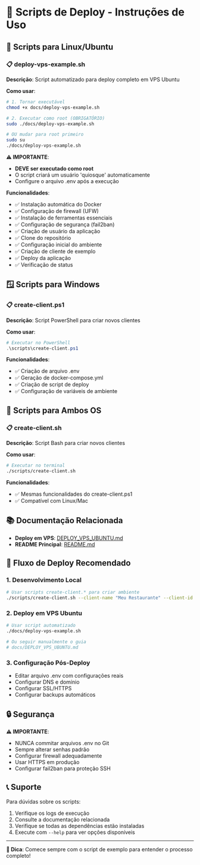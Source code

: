 # 📜 Scripts de Deploy - Instruções de Uso

## 🐧 Scripts para Linux/Ubuntu

### 📋 deploy-vps-example.sh

**Descrição**: Script automatizado para deploy completo em VPS Ubuntu

**Como usar**:
```bash
# 1. Tornar executável
chmod +x docs/deploy-vps-example.sh

# 2. Executar como root (OBRIGATÓRIO)
sudo ./docs/deploy-vps-example.sh

# OU mudar para root primeiro
sudo su
./docs/deploy-vps-example.sh
```

**⚠️ IMPORTANTE**: 
- **DEVE ser executado como root**
- O script criará um usuário 'quiosque' automaticamente
- Configure o arquivo .env após a execução

**Funcionalidades**:
- ✅ Instalação automática do Docker
- ✅ Configuração de firewall (UFW)
- ✅ Instalação de ferramentas essenciais
- ✅ Configuração de segurança (fail2ban)
- ✅ Criação de usuário da aplicação
- ✅ Clone do repositório
- ✅ Configuração inicial do ambiente
- ✅ Criação de cliente de exemplo
- ✅ Deploy da aplicação
- ✅ Verificação de status

## 🪟 Scripts para Windows

### 📋 create-client.ps1

**Descrição**: Script PowerShell para criar novos clientes

**Como usar**:
```powershell
# Executar no PowerShell
.\scripts\create-client.ps1
```

**Funcionalidades**:
- ✅ Criação de arquivo .env
- ✅ Geração de docker-compose.yml
- ✅ Criação de script de deploy
- ✅ Configuração de variáveis de ambiente

## 🔧 Scripts para Ambos OS

### 📋 create-client.sh

**Descrição**: Script Bash para criar novos clientes

**Como usar**:
```bash
# Executar no terminal
./scripts/create-client.sh
```

**Funcionalidades**:
- ✅ Mesmas funcionalidades do create-client.ps1
- ✅ Compatível com Linux/Mac

## 📚 Documentação Relacionada

- **Deploy em VPS**: [DEPLOY_VPS_UBUNTU.md](./DEPLOY_VPS_UBUNTU.md)
- **README Principal**: [README.md](./README.md)

## 🚀 Fluxo de Deploy Recomendado

### 1. **Desenvolvimento Local**
```bash
# Usar scripts create-client.* para criar ambiente
./scripts/create-client.sh --client-name "Meu Restaurante" --client-id "meurestaurante"
```

### 2. **Deploy em VPS Ubuntu**
```bash
# Usar script automatizado
./docs/deploy-vps-example.sh

# Ou seguir manualmente o guia
# docs/DEPLOY_VPS_UBUNTU.md
```

### 3. **Configuração Pós-Deploy**
- Editar arquivo .env com configurações reais
- Configurar DNS e domínio
- Configurar SSL/HTTPS
- Configurar backups automáticos

## 🔒 Segurança

**⚠️ IMPORTANTE**: 
- NUNCA commitar arquivos .env no Git
- Sempre alterar senhas padrão
- Configurar firewall adequadamente
- Usar HTTPS em produção
- Configurar fail2ban para proteção SSH

## 📞 Suporte

Para dúvidas sobre os scripts:
1. Verifique os logs de execução
2. Consulte a documentação relacionada
3. Verifique se todas as dependências estão instaladas
4. Execute com `--help` para ver opções disponíveis

---

**🎯 Dica**: Comece sempre com o script de exemplo para entender o processo completo!

